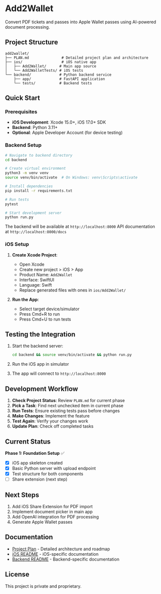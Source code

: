 # Add2Wallet

Convert PDF tickets and passes into Apple Wallet passes using AI-powered document processing.

## Project Structure

```
add2wallet/
├── PLAN.md               # Detailed project plan and architecture
├── ios/                  # iOS native app
│   ├── Add2Wallet/      # Main app source
│   └── Add2WalletTests/ # iOS tests
└── backend/             # Python backend service
    ├── app/             # FastAPI application
    └── tests/           # Backend tests
```

## Quick Start

### Prerequisites
- **iOS Development**: Xcode 15.0+, iOS 17.0+ SDK
- **Backend**: Python 3.11+
- **Optional**: Apple Developer Account (for device testing)

### Backend Setup

```bash
# Navigate to backend directory
cd backend

# Create virtual environment
python3 -m venv venv
source venv/bin/activate  # On Windows: venv\Scripts\activate

# Install dependencies
pip install -r requirements.txt

# Run tests
pytest

# Start development server
python run.py
```

The backend will be available at `http://localhost:8000`
API documentation at `http://localhost:8000/docs`

### iOS Setup

1. **Create Xcode Project**:
   - Open Xcode
   - Create new project > iOS > App
   - Product Name: `Add2Wallet`
   - Interface: SwiftUI
   - Language: Swift
   - Replace generated files with ones in `ios/Add2Wallet/`

2. **Run the App**:
   - Select target device/simulator
   - Press Cmd+R to run
   - Press Cmd+U to run tests

## Testing the Integration

1. Start the backend server:
   ```bash
   cd backend && source venv/bin/activate && python run.py
   ```

2. Run the iOS app in simulator
3. The app will connect to `http://localhost:8000`

## Development Workflow

1. **Check Project Status**: Review `PLAN.md` for current phase
2. **Pick a Task**: Find next unchecked item in current phase
3. **Run Tests**: Ensure existing tests pass before changes
4. **Make Changes**: Implement the feature
5. **Test Again**: Verify your changes work
6. **Update Plan**: Check off completed tasks

## Current Status

**Phase 1: Foundation Setup** ✅
- [x] iOS app skeleton created
- [x] Basic Python server with upload endpoint
- [x] Test structure for both components
- [ ] Share extension (next step)

## Next Steps

1. Add iOS Share Extension for PDF import
2. Implement document picker in main app
3. Add OpenAI integration for PDF processing
4. Generate Apple Wallet passes

## Documentation

- [Project Plan](PLAN.md) - Detailed architecture and roadmap
- [iOS README](ios/README.md) - iOS-specific documentation
- [Backend README](backend/README.md) - Backend-specific documentation

## License

This project is private and proprietary.